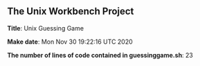 ## The Unix Workbench Project
**Title**: Unix Guessing Game

**Make date**: Mon Nov 30 19:22:16 UTC 2020

**The number of lines of code contained in guessinggame.sh**: 23
